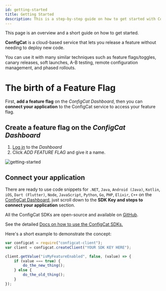 ```yaml
---
id: getting-started
title: Getting Started
description: This is a step-by-step guide on how to get started with ConfigCat feature flags and on how to implement feature flags in an application.
---
```

This page is an overview and a short guide on how to get started.

**ConfigCat** is a cloud-based service that lets you release a feature without needing to deploy new code.

You can use it with many similar techniques such as feature flags/toggles, canary releases, soft launches, A-B testing, remote configuration management, and phased rollouts.

# The birth of a Feature Flag

First, **add a feature flag** on the *ConfigCat Dashboard*, 
then you can **connect your application** to the ConfigCat service to access your feature flag.

## Create a feature flag on the *ConfigCat Dashboard*
1. <a href="https://app.configcat.com/login" target="_blank">Log in</a> to the *Dashboard*
2. Click *ADD FEATURE FLAG* and give it a name.

![getting-started](/assets/getting-started-1.png)

## Connect your application



There are ready to use code snippets for `.NET`, `Java`, `Android (Java)`, `Kotlin`, `iOS`, `Dart (Flutter)`, `Node`, `JavaScript`, `Python`, `Go`, `PHP`, `Elixir`, `C++` on the <a href="https://app.configcat.com" target="_blank">ConfigCat Dashboard</a>, just scroll down to the **SDK Key and steps to connect your application** section.

All the ConfigCat SDKs are open-source and available on <a href="https://github.com/configcat" target="_blank">GitHub</a>.

See the detailed [Docs on how to use the ConfigCat SDKs.](/sdk-reference/overview.md)

Here's a short example to demonstrate the concept:
```js
var configcat = require("configcat-client");
var client = configcat.createClient("YOUR SDK KEY HERE");

client.getValue("isMyFeatureEnabled", false, (value) => {
    if (value === true) {
        do_the_new_thing();
    } else {
        do_the_old_thing();
    }
});
```
